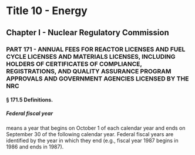 
# Title 10 - Energy
## Chapter I - Nuclear Regulatory Commission
### PART 171 - ANNUAL FEES FOR REACTOR LICENSES AND FUEL CYCLE LICENSES AND MATERIALS LICENSES, INCLUDING HOLDERS OF CERTIFICATES OF COMPLIANCE, REGISTRATIONS, AND QUALITY ASSURANCE PROGRAM APPROVALS AND GOVERNMENT AGENCIES LICENSED BY THE NRC
#### § 171.5 Definitions.
##### Federal fiscal year

means a year that begins on October 1 of each calendar year and ends on September 30 of the following calendar year. Federal fiscal years are identified by the year in which they end (e.g., fiscal year 1987 begins in 1986 and ends in 1987).
